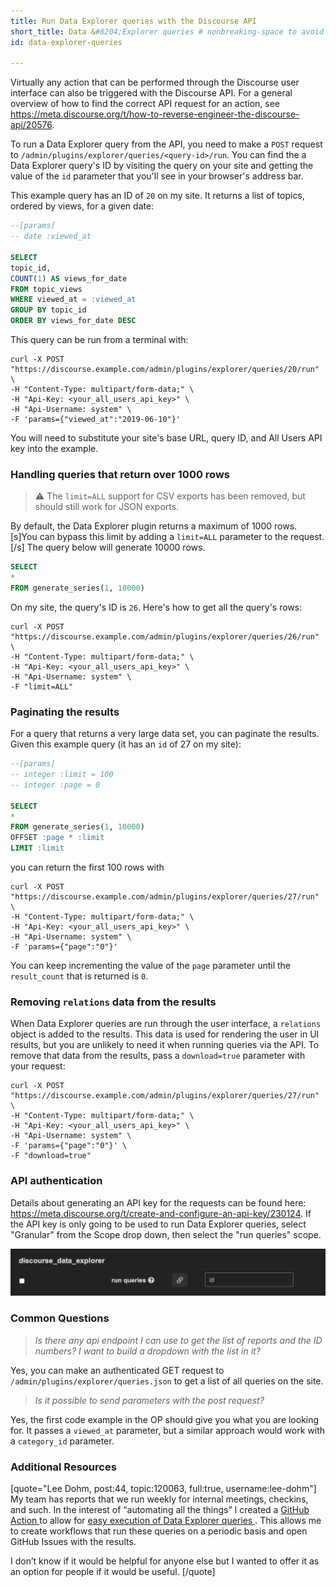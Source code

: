 ```yaml
---
title: Run Data Explorer queries with the Discourse API
short_title: Data &#8204;Explorer queries # nonbreaking-space to avoid autolinking 🤦‍♂️
id: data-explorer-queries

---
```

<div data-theme-toc="true"> </div>

Virtually any action that can be performed through the Discourse user interface can also be triggered with the Discourse API. For a general overview of how to find the correct API request for an action, see https://meta.discourse.org/t/how-to-reverse-engineer-the-discourse-api/20576.

To run a Data Explorer query from the API, you need to make a `POST` request to `/admin/plugins/explorer/queries/<query-id>/run`. You can find the a Data Explorer query's ID by visiting the query on your site and getting the value of the `id` parameter that you'll see in your browser's address bar.

This example query has an ID of `20` on my site. It returns a list of topics, ordered by views, for a given date:

``` sql
--[params]
-- date :viewed_at

SELECT
topic_id,
COUNT(1) AS views_for_date
FROM topic_views
WHERE viewed_at = :viewed_at
GROUP BY topic_id
ORDER BY views_for_date DESC
```

This query can be run from a terminal with:

``` text
curl -X	POST "https://discourse.example.com/admin/plugins/explorer/queries/20/run" \
-H "Content-Type: multipart/form-data;" \
-H "Api-Key: <your_all_users_api_key>" \
-H "Api-Username: system" \
-F 'params={"viewed_at":"2019-06-10"}'
```

You will need to substitute your site's base URL, query ID, and All Users API key into the example.

### Handling queries that return over 1000 rows

> :warning: The `limit=ALL` support for CSV exports has been removed, but should still work for JSON exports.  

By default, the Data Explorer plugin returns a maximum of 1000 rows. [s]You can bypass this limit by adding a `limit=ALL` parameter to the request.[/s] The query below will generate 10000 rows.

``` sql
SELECT
*
FROM generate_series(1, 10000)
```

On my site, the query's ID is `26`. Here's how to get all the query's rows:

```
curl -X POST "https://discourse.example.com/admin/plugins/explorer/queries/26/run" \
-H "Content-Type: multipart/form-data;" \
-H "Api-Key: <your_all_users_api_key>" \
-H "Api-Username: system" \
-F "limit=ALL"
```

### Paginating the results

For a query that returns a very large data set, you can paginate the results. Given this example query (it has an `id` of 27 on my site):

``` sql
--[params]
-- integer :limit = 100
-- integer :page = 0

SELECT
*
FROM generate_series(1, 10000)
OFFSET :page * :limit
LIMIT :limit
```

you can return the first 100 rows with

```
curl -X POST "https://discourse.example.com/admin/plugins/explorer/queries/27/run" \
-H "Content-Type: multipart/form-data;" \
-H "Api-Key: <your_all_users_api_key>" \
-H "Api-Username: system" \
-F 'params={"page":"0"}'
```
You can keep incrementing the value of the `page` parameter until the `result_count` that is returned is `0`.

### Removing `relations` data from the results

When Data Explorer queries are run through the user interface, a `relations` object is added to the results. This data is used for rendering the user in UI results, but you are unlikely to need it when running queries via the API. To remove that data from the results, pass a `download=true` parameter with your request:

```
curl -X POST "https://discourse.example.com/admin/plugins/explorer/queries/27/run" \
-H "Content-Type: multipart/form-data;" \
-H "Api-Key: <your_all_users_api_key>" \
-H "Api-Username: system" \
-F 'params={"page":"0"}' \
-F "download=true"
```

### API authentication

Details about generating an API key for the requests can be found here: https://meta.discourse.org/t/create-and-configure-an-api-key/230124. If the API key is only going to be used to run Data Explorer queries, select "Granular" from the Scope drop down, then select the "run queries" scope.

![Screenshot 2024-04-12 at 3.11.52 PM|690x104, 75%](/assets/data-8204-explorer-queries-1.png)

### Common Questions

> *Is there any api endpoint I can use to get the list of reports and the ID numbers? I want to build a dropdown with the list in it?* 

Yes, you can make an authenticated GET request to `/admin/plugins/explorer/queries.json` to get a list of all queries on the site.


> *Is it possible to send parameters with the post request?*

Yes, the first code example in the OP should give you what you are looking for. It passes a `viewed_at` parameter, but a similar approach would work with a `category_id` parameter.

### Additional Resources

[quote="Lee Dohm, post:44, topic:120063, full:true, username:lee-dohm"]
My team has reports that we run weekly for internal meetings, checkins, and such. In the interest of “automating all the things” I created a [GitHub Action ](https://github.com/features/actions) to allow for [easy execution of Data Explorer queries ](https://github.com/lee-dohm/execute-discourse-query). This allows me to create workflows that run these queries on a periodic basis and open GitHub Issues with the results.

I don’t know if it would be helpful for anyone else but I wanted to offer it as an option for people if it would be useful.
[/quote]
